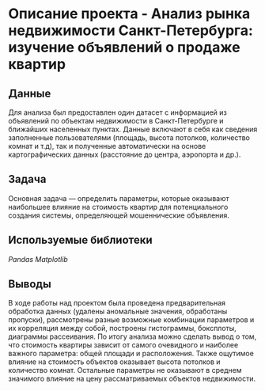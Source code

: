 # Описание проекта - Анализ рынка недвижимости Санкт-Петербурга: изучение объявлений о продаже квартир

## Данные

Для анализа был предоставлен один датасет c информацией из объявлений по объектам недвижимости в Санкт-Петербурге и ближайших населенных пунктах. 
Данные включают в себя как сведения заполненные пользователями (площадь, высота потолков, количество комнат и т.д), так и полученные автоматически 
на основе картографических данных (расстояние до центра, аэропорта и др.).

## Задача

Основная задача  — определить параметры, которые оказывают наибольшее влияние на стоимость квартир для потенциального создания системы, определяющей мошеннические объявления.

## Используемые библиотеки
*Pandas*
*Matplotlib*

## Выводы

В ходе работы над проектом была проведена предварительная обработка данных (удалены аномальные значения, обработаны пропуски), рассмотрены разные возможные комбинации параметров
и их корреляция между собой, построены гистограммы, боксплоты, диаграммы рассеивания. По итогу анализа можно сделать вывод о том, что стоимость квартиры зависит от самого очевидного и наиболее важного параметра: общей площади и расположения. Также ощутимое влияние на стоимость объектов оказывает высота потолков и количество комнат. Остальные параметры не оказывают в среднем значимого влияние на цену рассматриваемых объектов недвижимости.
